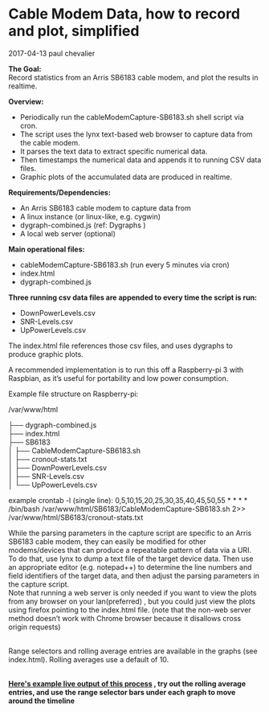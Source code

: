 
<H1> Cable Modem Data, how to record and plot, simplified</H1>

2017-04-13 paul chevalier

<b>The Goal:</b><br>
Record statistics from an Arris SB6183 cable modem, and plot the results in realtime.<br>
<p>
<b>Overview:</b><br>
<ul>
<li>Periodically run the cableModemCapture-SB6183.sh shell script via cron.</li>
<li>The script uses the lynx text-based web browser to capture data from the cable modem.</li>
<li>It parses the text data to extract specific numerical data.</li>
<li>Then timestamps the numerical data and appends it to running CSV data files.</li>
<li>Graphic plots of the accumulated data are produced in realtime.</li>
</ul>

<b>Requirements/Dependencies:</b><br>
<ul>
<li>An Arris SB6183 cable modem to capture data from</li>
<li>A linux instance (or linux-like, e.g. cygwin)</li>
<li>dygraph-combined.js  (ref:  Dygraphs )</li>
<li>A local web server (optional)</li>
</ul>

<b>Main operational files:</b><br>
<ul>
<li>cableModemCapture-SB6183.sh  (run every 5 minutes via cron)</li>
<li>index.html</li>
<li>dygraph-combined.js</li>
</ul>

<b>Three running csv data files are appended to every time the script is run:</b><p>
<ul>
<li>DownPowerLevels.csv </li>
<li>SNR-Levels.csv</li>
<li>UpPowerLevels.csv</li>
</ul>

The index.html  file references those csv files, and uses dygraphs to produce graphic plots.  

A recommended implementation is to run this off a Raspberry-pi 3 with Raspbian, as it’s useful for portability and low power consumption.  
<p>
Example file structure on Raspberry-pi:

/var/www/html

├── dygraph-combined.js<br>
├── index.html<br>
├── SB6183<br>
│   ├── CableModemCapture-SB6183.sh<br>
│   ├── cronout-stats.txt<br>
│   ├── DownPowerLevels.csv<br>
│   ├── SNR-Levels.csv<br>
│   └── UpPowerLevels.csv<br>


example crontab -l (single line):
0,5,10,15,20,25,30,35,40,45,50,55 * * * *  /bin/bash /var/www/html/SB6183/CableModemCapture-SB6183.sh 2>>  /var/www/html/SB6183/cronout-stats.txt
<br>

While the parsing parameters in the capture script are specific to an Arris SB6183 cable modem, they can easily be modified for other modems/devices that can produce a repeatable pattern of data via a URI.  To do that, use lynx to dump a text file of the target device data.  Then use an appropriate editor (e.g. notepad++) to determine the line numbers and field identifiers of the target data, and then adjust the parsing parameters in the capture script.
<br>
Note that running a web server is only needed if you want to view the plots from any browser on your lan(preferred) , but you could just view the plots using firefox pointing to the index.html file. (note that the non-web server method doesn’t work with Chrome browser because it disallows cross origin requests)

<br>
Range selectors and rolling average entries are available in the graphs (see index.html).
Rolling averages use a default of 10.
<br>
<br>
<p>
<b>
<a href="https://epc002.000webhostapp.com/SB6183-logs/index.html"> Here's example live output of this process</a>  , try out the rolling average entries, and use the range selector bars under each graph to move around the timeline
</b>
